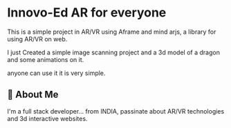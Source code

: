 
# Innovo-Ed AR for everyone

This is a simple project in AR/VR using Aframe and mind arjs, a library for using AR/VR on web.

I just Created a simple image scanning project and a 3d model of a dragon and some animations on it.

anyone can use it it is very simple.


## 🚀 About Me
I'm a full stack developer... from INDIA, passinate about AR/VR technologies and 3d interactive websites.



